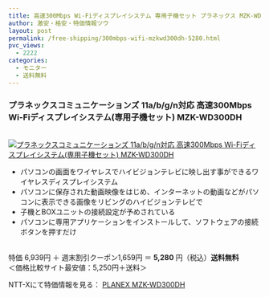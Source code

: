 ```yaml
---
title: 高速300Mbps Wi-Fiディスプレイシステム 専用子機セット プラネックス MZK-WD300DH 特価5280円！送料無料！
author: 激安・格安・特価情報ツウ
layout: post
permalink: /free-shipping/300mbps-wifi-mzkwd300dh-5280.html
pvc_views:
  - 2222
categories:
  - モニター
  - 送料無料
---
```

### プラネックスコミュニケーションズ 11a/b/g/n対応 高速300Mbps Wi-Fiディスプレイシステム(専用子機セット) MZK-WD300DH

<div class="img-bg2 img_L">
  <a href="http://px.a8.net/svt/ejp?a8mat=ZYP6S+8IMA3E+S1Q+BWGDT&#038;a8ejpredirect=http://nttxstore.jp/_II_PC13681612" target="_blank" title="プラネックスコミュニケーションズ 11a/b/g/n対応 高速300Mbps Wi-Fiディスプレイシステム(専用子機セット) MZK-WD300DH"><br /> <img border="0" alt="プラネックスコミュニケーションズ 11a/b/g/n対応 高速300Mbps Wi-Fiディスプレイシステム(専用子機セット) MZK-WD300DH" src="http://i1.wp.com/image.nttxstore.jp/l2_images/P/PC/PC13681612.jpg?w=120" data-recalc-dims="1" /></a>
</div>

<!--more-->

  * パソコンの画面をワイヤレスでハイビジョンテレビに映し出す事ができるワイヤレスディスプレイシステム
  * パソコンに保存された動画映像をはじめ、インターネットの動画などがパソコンに表示できる画像をリビングのハイビジョンテレビで
  * 子機とBOXユニットの接続設定が予めされている
  * パソコンに専用アプリケーションをインストールして、ソフトウェアの接続ボタンを押すだけ

<br clear="all" />特価 6,939円 ＋ 週末割引クーポン1,659円 ＝ <span class="tokka-price"><strong>5,280</strong></span> 円（税込）**送料無料**  
＜価格比較サイト最安値：5,250円＋送料＞  
  
NTT-Xにて特価情報を見る： <span class="fs150p"><a href="http://px.a8.net/svt/ejp?a8mat=ZYP6S+8IMA3E+S1Q+BWGDT&#038;a8ejpredirect=http://nttxstore.jp/_II_PC13681612" target="_blank">PLANEX MZK-WD300DH</a></span>